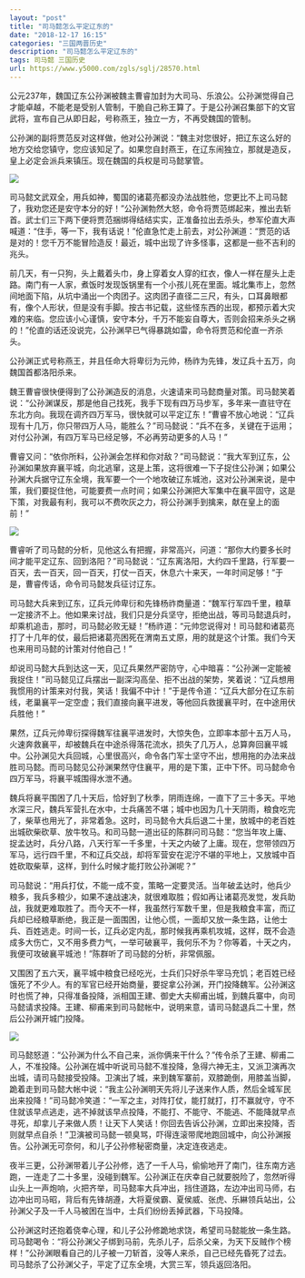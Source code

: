 ```yaml
---
layout: "post"
title: "司马懿怎么平定辽东的"
date: "2018-12-17 16:15"
categories: "三国两晋历史"
description: "司马懿怎么平定辽东的"
tags: 司马懿 三国历史
url: https://www.y5000.com/zgls/sglj/28570.html
---
```






公元237年，魏国辽东公孙渊被魏主曹睿加封为大司马、乐浪公。公孙渊觉得自己才能卓越，不能老是受别人管制，干脆自己称王算了。于是公孙渊召集部下的文官武将，宣布自己从即日起，号称燕王，独立一方，不再受魏国的管制。

公孙渊的副将贾范反对这样做，他对公孙渊说：“魏主对您很好，把辽东这么好的地方交给您镇守，您应该知足了。如果您自封燕王，在辽东闹独立，那就是造反，皇上必定会派兵来镇压。现在魏国的兵权是司马懿掌管。

![](https://img.y5000.com/uploads/allimg/180209/8-1P20910505A53.jpg)

司马懿文武双全，用兵如神，蜀国的诸葛亮都没办法战胜他，您更比不上司马懿了，我劝您还是安守本分的好！”公孙渊勃然大怒，命令将贾范绑起来，推出去斩首。武士们三下两下便将贾范捆绑得结结实实，正准备拉出去杀头，参军伦直大声喊道：“住手，等一下，我有话说！”伦直急忙走上前去，对公孙渊道：“贾范的话是对的！您千万不能冒险造反！最近，城中出现了许多怪事，这都是一些不吉利的兆头。

前几天，有一只狗，头上戴着头巾，身上穿着女人穿的红衣，像人一样在屋头上走路。南门有一人家，煮饭时发现饭锅里有一个小孩儿死在里面。城北集市上，忽然间地面下陷，从坑中涌出一个肉团子。这肉团子直径二三尺，有头，口耳鼻眼都有，像个人形状，但是没有手脚。按古书记载，这些怪东西的出现，都预示着大灾难的来临。您应该小心谨慎，安守本分，千万不能妄自尊大，否则会招来杀头之祸的！”伦直的话还没说完，公孙渊早已气得暴跳如雷，命令将贾范和伦直一齐杀头。

公孙渊正式号称燕王，并且任命大将卑衍为元帅，杨祚为先锋，发辽兵十五万，向魏国首都洛阳杀来。

魏王曹睿很快便得到了公孙渊造反的消息，火速请来司马懿商量对策。司马懿笑着说：“公孙渊谋反，那是他自己找死，我手下现有四万马步军，多年来一直驻守在东北方向。我现在调齐四万军马，很快就可以平定辽东！”曹睿不放心地说：“辽兵现有十几万，你只带四万人马，能胜么？”司马懿说：“兵不在多，关键在于运用；对付公孙渊，有四万军马已经足够，不必再劳动更多的人马！”

曹睿又问：“依你所料，公孙渊会怎样和你对敌？”司马懿说：“我大军到辽东，公孙渊如果放弃襄平城，向北逃窜，这是上策，这将很难一下子捉住公孙渊；如果公孙渊大兵据守辽东全境，我军要一个一个地攻破辽东城池，这对公孙渊来说，是中策，我们要捉住他，可能要费一点时间；如果公孙渊把大军集中在襄平固守，这是下策，对我最有利，我可以不费吹灰之力，将公孙渊手到擒来，献在皇上的面前！”

![](https://img.y5000.com/uploads/allimg/180209/8-1P2091051123L.jpg)

曹睿听了司马懿的分析，见他这么有把握，非常高兴，问道：“那你大约要多长时间才能平定辽东、回到洛阳？”司马懿说：“辽东离洛阳，大约四千里路，行军要一百天，去一百天，回一百天，打仗一百天，休息六十来天，一年时间足够！”于是，曹睿传话，命令司马懿发兵征讨辽东。

司马懿大兵来到辽东，辽兵元帅卑衍和先锋杨祚商量道：“魏军行军四千里，粮草一定接济不上。他如果来讨战，我们只是分兵坚守，拒绝出战，等司马懿退兵时，却乘机追击，那时，司马懿必败无疑！”杨祚道：“元帅您说得对！司马懿和诸葛亮打了十几年的仗，最后把诸葛亮困死在渭南五丈原，用的就是这个计策。我们今天也来用司马懿的计策对付他自己！”

却说司马懿大兵到达这一天，见辽兵果然严密防守，心中暗喜：“公孙渊一定能被我捉住！”司马懿见辽兵摆出一副深沟高垒、拒不出战的架势，笑着说：“辽兵想用我惯用的计策来对付我，笑话！我偏不中计！”于是传令道：“辽兵大部分在辽东前线，老巢襄平一定空虚；我们直接向襄平进发，等他回兵救援襄平时，在中途用伏兵胜他！”

果然，辽兵元帅卑衍探得魏军往襄平进发时，大惊失色，立即率本部十五万人马，火速奔救襄平，却被魏兵在中途杀得落花流水，损失了几万人，总算奔回襄平城中。公孙渊见大兵回城，心里很高兴，命令各门军士坚守不出，想用拖的办法来战胜司马懿。而司马懿见公孙渊果然守住襄平，用的是下策，正中下怀。司马懿命令四万军马，将襄平城围得水泄不通。

魏兵将襄平围困了几十天后，恰好到了秋季，阴雨连绵，一直下了三十多天。平地水深三尺，魏兵军营扎在水中，士兵痛苦不堪；城中也因为几十天阴雨，粮食吃完了，柴草也用光了，非常着急。这时，司马懿令大兵后退二十里，放城中的老百姓出城砍柴砍草、放牛牧马。和司马懿一道出征的陈群问司马懿：“您当年攻上庸、捉孟达时，兵分八路，八天行军一千多里，十天之内破了上庸。现在，您带领四万军马，远行四千里，不和辽兵交战，却将军营安在泥泞不堪的平地上，又放城中百姓砍取柴草，这样，到什么时候才能打败公孙渊呢？”

司马懿说：“用兵打仗，不能一成不变，策略一定要灵活。当年破孟达时，他兵少粮多，我兵多粮少，如果不速战速决，就很难取胜；假如再让诸葛亮发觉，发兵助战，我就更难取胜了。而今天不一样，我虽然行军数千里，但是我粮食丰富，而辽兵却已经粮草断绝，我正是一面围困，让他心慌，一面却又放一条生路，让他士兵、百姓逃走。时间一长，辽兵必定内乱，那时候我再乘机攻城，这样，既不会造成多大伤亡，又不用多费力气，一举可破襄平，我何乐不为？你等着，十天之内，我便可攻破襄平城池！”陈群听了司马懿的分析，非常佩服。

又围困了五六天，襄平城中粮食已经吃光，士兵们只好杀牛宰马充饥；老百姓已经饿死了不少人。有的军官已经开始商量，要捉拿公孙渊，开门投降魏军。公孙渊这时也慌了神，只得准备投降，派相国王建、御史大夫柳甫出城，到魏兵寨中，向司马懿请求投降。王建、柳甫来到司马懿帐中，说明来意，请司马懿退兵二十里，然后公孙渊开城门投降。

![](https://img.y5000.com/uploads/allimg/180209/8-1P20910512b22.jpg)

司马懿怒道：“公孙渊为什么不自己来，派你俩来干什么？”传令杀了王建、柳甫二人，不准投降。公孙渊在城中听说司马懿不准投降，急得六神无主，又派卫演再次出城，请司马懿接受投降。卫演出了城，来到魏军寨前，双膝跪倒，用膝盖当脚，跪着走到司马懿大帐中说：“我主公孙渊明天先将儿子送来作人质，然后全城军民出来投降！”司马懿冷笑道：“一军之主，对阵打仗，能打就打，打不赢就守，守不住就该早点逃走，逃不掉就该早点投降，不能打、不能守、不能逃、不能降就早点寻死，却拿儿子来做人质！让天下人笑话！你回去告诉公孙渊，立即出来投降，否则就早点自杀！”卫演被司马懿一顿臭骂，吓得连滚带爬地跑回城中，向公孙渊报告。公孙渊无可奈何，和儿子公孙修秘密商量，决定连夜逃走。

夜半三更，公孙渊带着儿子公孙修，选了一千人马，偷偷地开了南门，往东南方逃跑，一连走了二十多里，没碰到魏军。公孙渊正在庆幸自己就要脱险了，忽然听得山头上一声炮响，火把齐举，司马懿率大兵冲出，挡住道路，左边冲出司马师，右边冲出司马昭，背后有先锋胡遵，大将夏侯霸、夏侯威、张虎、乐綝领兵站出，公孙渊父子及一千人马被困在当中，士兵们纷纷丢掉武器，下马投降。

公孙渊这时还抱着侥幸心理，和儿子公孙修跪地求饶，希望司马懿能放一条生路。司马懿喝令：“将公孙渊父子绑到马前，先杀儿子，后杀父亲，为天下反贼作个榜样！”公孙渊眼看自己的儿子被一刀斩首，没等人来杀，自己已经先昏死了过去。司马懿杀了公孙渊父子，平定了辽东全境，大赏三军，领兵返回洛阳。
